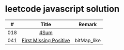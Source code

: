 # leetcode javascript solution

| # | Title | Remark |
|:--:|:--:|:--:|
|018|[4Sum](https://github.com/MoruoFrog/leetcode/blob/master/18__4Sum.js)|  |
|041|[First Missing Positive](https://github.com/MoruoFrog/leetcode/blob/master/41__FirstMissingPositive.js)| bitMap_like |